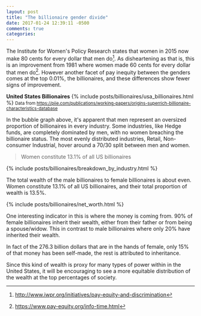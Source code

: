 ```yaml
---
layout: post
title: "The billionaire gender divide"
date: 2017-01-24 12:39:11 -0500
comments: true
categories: 
---
```


The Institute for Women's Policy Research states that women in 2015 now make 80 cents for every dollar that men do[^1]. As disheartening as that is, this is an improvement from 1981 where women made 60 cents for every dollar that men do[^2]. However another facet of pay inequity between the genders comes at the top 0.01%, the billionaires, and these differences show fewer signs of improvement.

<!-- more -->
**United States Billionaires**
{% include posts/billionaires/usa_billionaires.html %}
<small> Data from https://piie.com/publications/working-papers/origins-superrich-billionaire-characteristics-database</small>

In the bubble graph above, it's apparent that men represent an oversized proportion of billionaires in every industry. Some industries, like Hedge funds, are completely dominated by men, with no women breaching the billionaire status. The most evenly distributed industries, Retail, Non-consumer Industrial, hover around a 70/30 split between men and women.

> Women constitute 13.1% of all US billionaires

{% include posts/billionaires/breakdown_by_industry.html %}

The total wealth of the male billionaires to female billionaires is about even. Women constitute 13.1% of all US billionaires, and their total proportion of wealth is 13.5%.


{% include posts/billionaires/net_worth.html %}

One interesting indicator in this is where the money is coming from. 90% of female billionaires inherit their wealth, either from their father or from being a spouse/widow. This in contrast to male billionaires where only 20% have inherited their wealth.

In fact of the 276.3 billion dollars that are in the hands of female, only 15% of that money has been self-made, the rest is attributed to inheritance.

Since this kind of wealth is proxy for many types of power within in the United States, it will be encouraging to see a more equitable distribution of the wealth at the top percentages of society.

[^1]: http://www.iwpr.org/initiatives/pay-equity-and-discrimination
[^2]: https://www.pay-equity.org/info-time.html
